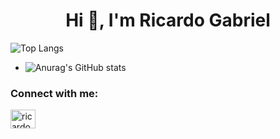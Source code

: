 <h1 align="center">Hi 👋, I'm Ricardo Gabriel</h1>

![Top Langs](https://github-readme-stats.vercel.app/api/top-langs/?username=Ricardo-GabrielX&layout=compact)

- ![Anurag's GitHub stats](https://github-readme-stats.vercel.app/api?username=Ricardo-GabrielX&show_icons=true&theme=react)


<h3 align="left">Connect with me:</h3>
<p align="left">
<a href="https://linkedin.com/in/ricardo-gabriel-vianna-de-oliveira-820b541b8/" target="blank"><img align="center" src="https://cdn.jsdelivr.net/npm/simple-icons@v3/icons/linkedin.svg" alt="ricardo-gabriel-vianna-de-oliveira-820b541b8/" height="30" width="40" /></a>
</p>


